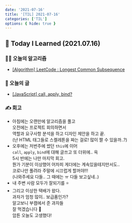 ```yaml
---
date: '2021-07-16'
title: '[TIL] 2021-07-16'
categories: ['TIL']
options: { hide: true }
---
```


## 🚀 Today I Learned (2021.07.16)

### **👨‍💻 오늘의 알고리즘**

-   [[Algorithm] LeetCode : Longest Common Subsequence](https://17-sss.github.io/2021-07-16-Longest_Common_Subseguence)

### **📑 오늘의 글**

-   [[JavaScript] call, apply, bind?](https://17-sss.github.io/2021-07-16-call,_bind,_apply)

### **✍️ 회고**

-   아침에는 오랜만에 알고리즘을 풀고  
    오전에는 프로젝트 회의하면서  
    역할과 요구사항 분석을 하고 디자인 제안을 하고 끝.  
    (난 HTML 태그들로 스켈레톤을 짜는 걸로! 많이 짤 수 있을까..?)
-   오후에는 저번주에 썼던 `this`에 이어  
    `call`, `apply`, `bind`에 대해 글쓰고 또 더위에.. 윽  
    5시 반에는 나만 마지막 회고.  
    뭔가 기분이 이상했어 어차피 게더에는 계속있을테지만서도..  
    코로나만 풀려라 주말에 시끄럽게 할꺼야!!!  
    (나와주세요 다들.. 그 때에는 ㅠ 다들 보고싶네..)
-   내 주변 사람 모두가 잘되기를 ⭐️
-   그리고 이상한 택배가 왔다.  
    과자가 엄청 많이.. 보급품인가?  
    알고보니 부캠에서 준 과자들  
    잘 먹겠습니다 🐽  
    암튼 오늘도 고생했다!